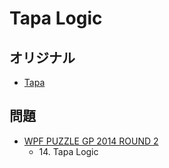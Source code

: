# Tapa Logic

## オリジナル
- [Tapa](tapa.md)

## 問題
- [WPF PUZZLE GP 2014 ROUND 2](../questions/wpfpgp2014_2.md)
	- 14\. Tapa Logic
